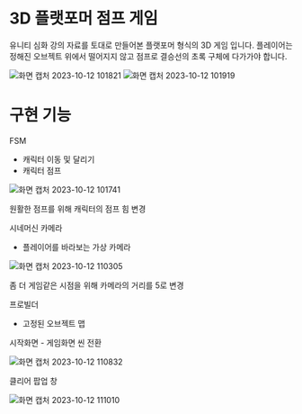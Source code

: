 # 3D 플랫포머 점프 게임

유니티 심화 강의 자료를 토대로 만들어본 플랫포머 형식의 3D 게임 입니다. 플레이어는 정해진 오브젝트 위에서 떨어지지 않고 점프로 결승선의 초록 구체에 다가가야 합니다.

![화면 캡처 2023-10-12 101821](https://github.com/dlghdwns97/RPG_FSM/assets/73785455/825159bf-1f06-45ef-9885-eabdf72e70cc)
![화면 캡처 2023-10-12 101919](https://github.com/dlghdwns97/RPG_FSM/assets/73785455/1ec9f1ea-f430-46d8-a279-95511d03e952)


# 구현 기능

FSM
- 캐릭터 이동 및 달리기
- 캐릭터 점프

![화면 캡처 2023-10-12 101741](https://github.com/dlghdwns97/RPG_FSM/assets/73785455/05963ee6-83b7-41a1-90cc-7f805307ed67)

원활한 점프를 위해 캐릭터의 점프 힘 변경

시네머신 카메라
- 플레이어를 바라보는 가상 카메라

![화면 캡처 2023-10-12 110305](https://github.com/dlghdwns97/RPG_FSM/assets/73785455/6e8f56ab-26fa-4a25-ad09-65a4771d665d)

좀 더 게임같은 시점을 위해 카메라의 거리를 5로 변경

프로빌더
- 고정된 오브젝트 맵

시작화면 - 게임화면 씬 전환

![화면 캡처 2023-10-12 110832](https://github.com/dlghdwns97/RPG_FSM/assets/73785455/4c11f881-eb8b-4244-814e-4aa6d19baf0c)

클리어 팝업 창

![화면 캡처 2023-10-12 111010](https://github.com/dlghdwns97/RPG_FSM/assets/73785455/b1639019-4156-4989-8430-a39d58b7329c)

